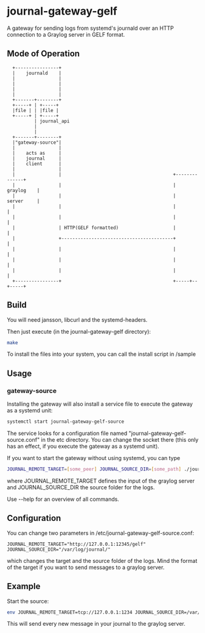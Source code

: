 journal-gateway-gelf
====================

A gateway for sending logs from systemd's journald over an HTTP connection to a
Graylog server in GELF format.

Mode of Operation
-----------------

```
  +----------------+
  |    journald    |
  |                |
  |                |
  |                |
  |                |
  +-------+--------+
  +-----+ | +-----+
  |file | | |file |
  +-----+ | +-----+
          | journal_api
          |
          |
  +-------+--------+
  |"gateway-source"|
  |                |
  |    acts as     |
  |    journal     |
  |    client      |
  |                |
  |                |                                         +--------------+
  |                |                                         |   graylog    |
  |                |                                         |   server     |
  |                |                                         |              |
  |                |                                         |              |
  |                | HTTP(GELF formatted)                    |              |
  |                +-----------------------------------------+              |
  |                |                                         |              |
  |                |                                         |              |
  |                |                                         |              |
  +----------------+                                         +-----+--+-----+
```
Build
-----

You will need jansson, libcurl and the systemd-headers.

Then just execute (in the journal-gateway-gelf directory):

```bash
make
```

To install the files into your system, you can call the install script in
/sample

Usage
-----

### gateway-source

Installing the gateway will also install a service file to execute the gateway
as a systemd unit:

```bash
systemctl start journal-gateway-gelf-source
```

The service looks for a configuration file named  "journal-gateway-gelf-
source.conf" in the etc directory. You can change the socket there (this
only has an effect, if you execute the gateway as a systemd unit).

If you want to start the gateway without using systemd, you can type
```bash
JOURNAL_REMOTE_TARGET=[some_peer] JOURNAL_SOURCE_DIR=[some_path] ./journal-gateway-gelf-source
```

where JOURNAL_REMOTE_TARGET defines the input of the graylog server and
JOURNAL_SOURCE_DIR the source folder for the logs.

Use --help for an overview of all commands.

## Configuration

You can change two parameters in /etc/journal-gateway-gelf-source.conf:

```
JOURNAL_REMOTE_TARGET="http://127.0.0.1:12345/gelf"
JOURNAL_SOURCE_DIR="/var/log/journal/"
```

which changes the target and the source folder of the logs.
Mind the format of the target if you want to send messages to a graylog server.

Example
-------

Start the source:

```bash
env JOURNAL_REMOTE_TARGET=tcp://127.0.0.1:1234 JOURNAL_SOURCE_DIR=/var/log/journal ./journal-gateway-zmtp-source
```

This will send every new message in your journal to the graylog server.
